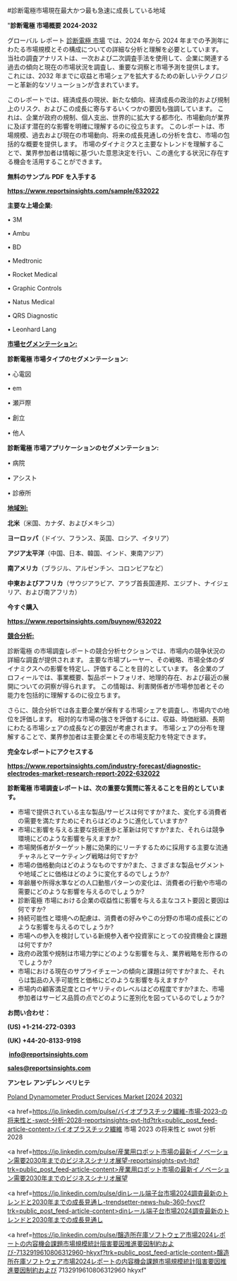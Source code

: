 #診断電極市場現在最大かつ最も急速に成長している地域

"<strong>診断電極 市場概要 2024-2032</strong>

グローバル レポート <a href=https://www.reportsinsights.com/sample/632022>診断電極 市場</a> では、2024 年から 2024 年までの予測年にわたる市場規模とその構成についての詳細な分析と理解を必要としています。 当社の調査アナリストは、一次および二次調査手法を使用して、企業に関連する過去の傾向と現在の市場状況を調査し、重要な洞察と市場予測を提供します。 これには、2032 年までに収益と市場シェアを拡大​​するための新しいテクノロジーと革新的なソリューションが含まれています。

このレポートでは、経済成長の現状、新たな傾向、経済成長の政治的および規制上のリスク、およびこの成長に寄与するいくつかの要因も強調しています。 これは、企業が政府の規制、個人支出、世界的に拡大する都市化、市場動向が業界に及ぼす潜在的な影響を明確に理解するのに役立ちます。 このレポートは、市場規模、過去および現在の市場動向、将来の成長見通しの分析を含む、市場の包括的な概要を提供します。 市場のダイナミクスと主要なトレンドを理解することで、業界参加者は情報に基づいた意思決定を行い、この進化する状況に存在する機会を活用することができます。

<strong><b>無料のサンプル PDF を入手する</b></strong>

<a href=https://www.reportsinsights.com/sample/632022><strong><u>https://www.reportsinsights.com/sample/632022</u></strong></a>

<strong>主要な上場企業:</strong>

• 3M

• Ambu

• BD

• Medtronic

• Rocket Medical

• Graphic Controls

• Natus Medical

• QRS Diagnostic

• Leonhard Lang

<strong><u>市場セグメンテーション</u></strong><strong><u>:</u></strong>

<strong>診断電極 市場タイプのセグメンテーション:</strong>

• 心電図

• em

• 瀬戸際

• 創立

• 他人

<strong>診断電極 市場アプリケーションのセグメンテーション:</strong>

• 病院

• アシスト

• 診療所

<strong><u>地域別</u></strong><strong><u>:</u></strong>

<strong>北米</strong>（米国、カナダ、およびメキシコ）

<strong>ヨーロッパ</strong>（ドイツ、フランス、英国、ロシア、イタリア）

<strong>アジア太平洋</strong>（中国、日本、韓国、インド、東南アジア）

<strong>南アメリカ</strong>（ブラジル、アルゼンチン、コロンビアなど）

<strong>中東およびアフリカ</strong>（サウジアラビア、アラブ首長国連邦、エジプト、ナイジェリア、および南アフリカ）

<strong>今すぐ購入</strong>

<a href=https://www.reportsinsights.com/buynow/632022><strong><u>https://www.reportsinsights.com/buynow/632022</u></strong></a>

<strong><u>競合分析:</u></strong>

診断電極 の市場調査レポートの競合分析セクションでは、市場内の競争状況の詳細な調査が提供されます。 主要な市場プレーヤー、その戦略、市場全体のダイナミクスへの影響を特定し、評価することを目的としています。 各企業のプロフィールでは、事業概要、製品ポートフォリオ、地理的存在、および最近の展開についての洞察が得られます。 この情報は、利害関係者が市場参加者とその能力を包括的に理解するのに役立ちます。

さらに、競合分析では各主要企業が保有する市場シェアを調査し、市場内での地位を評価します。 相対的な市場の強さを評価するには、収益、時価総額、長期にわたる市場シェアの成長などの要因が考慮されます。 市場シェアの分布を理解することで、業界参加者は主要企業とその市場支配力を特定できます。

<strong>完全なレポートにアクセスする</strong>

<a href=https://www.reportsinsights.com/industry-forecast/diagnostic-electrodes-market-research-report-2022-632022><strong><u><b>https://www.reportsinsights.com/industry-forecast/diagnostic-electrodes-market-research-report-2022-632022</b></u></strong></a>

<strong><b>診断電極 市場調査レポートは、次の重要な質問に答えることを目的としています。</b></strong>
<ul>
  <li>市場で提供されている主な製品/サービスは何ですか?また、変化する消費者の需要を満たすためにそれらはどのように進化していますか?</li>
  <li>市場に影響を与える主要な技術進歩と革新は何ですか?また、それらは競争環境にどのような影響を与えますか?</li>
  <li>市場関係者がターゲット層に効果的にリーチするために採用する主要な流通チャネルとマーケティング戦略は何ですか?</li>
  <li>市場の価格動向はどのようなものですか?また、さまざまな製品セグメントや地域ごとに価格はどのように変化するのでしょうか?</li>
  <li>年齢層や所得水準などの人口動態パターンの変化は、消費者の行動や市場の需要にどのような影響を与えるのでしょうか?</li>
  <li>診断電極 市場における企業の収益性に影響を与える主なコスト要因と要因は何ですか?</li>
  <li>持続可能性と環境への配慮は、消費者の好みやこの分野の市場の成長にどのような影響を与えるのでしょうか?</li>
  <li>市場への参入を検討している新規参入者や投資家にとっての投資機会と課題は何ですか?</li>
  <li>政府の政策や規制は市場力学にどのような影響を与え、業界戦略を形作るのでしょうか?</li>
  <li>市場における現在のサプライチェーンの傾向と課題は何ですか?また、それらは製品の入手可能性と価格にどのような影響を与えますか?</li>
  <li>市場内の顧客満足度とロイヤリティのレベルはどの程度ですか?また、市場参加者はサービス品質の点でどのように差別化を図っているのでしょうか?</li>
</ul>
<strong>お問い合わせ：</strong>

<strong>(US) +1-214-272-0393</strong>

<strong>(UK) +44-20-8133-9198</strong>

<strong> </strong><a href=info@reportsinsights.com><strong><u>info@reportsinsights.com</u></strong></a>

<a href=sales@reportsinsights.com><strong><u>sales@reportsinsights.com</u></strong></a>

<strong>アンセレ アンデレン ベリヒテ</strong>

<a href=https://www.linkedin.com/pulse/poland-dynamometer-product-services-market-2024-a39cf/>Poland Dynamometer Product Services Market [2024 2032]</a>

<a href=https://jp.linkedin.com/pulse/バイオプラスチック繊維-市場-2023-の将来性と-swot-分析-2028-reportsinsights-pvt-ltd?trk=public_post_feed-article-content>バイオプラスチック繊維 市場 2023 の将来性と swot 分析 2028</a>

<a href=https://jp.linkedin.com/pulse/産業用ロボット市場の最新イノベーション需要2030年までのビジネスシナリオ展望-reportsinsights-pvt-ltd?trk=public_post_feed-article-content>産業用ロボット市場の最新イノベーション需要2030年までのビジネスシナリオ展望</a>

<a href=https://jp.linkedin.com/pulse/dinレール端子台市場2024調査最新のトレンドと2030年までの成長見通し-trendsetter-news-hub-360-fvvcf?trk=public_post_feed-article-content>dinレール端子台市場2024調査最新のトレンドと2030年までの成長見通し</a>

<a href=https://jp.linkedin.com/pulse/醸造所在庫ソフトウェア市場2024レポートの内容機会課題市場規模統計阻害要因推進要因制約および-7132919610806312960-hkyxf?trk=public_post_feed-article-content>醸造所在庫ソフトウェア市場2024レポートの内容機会課題市場規模統計阻害要因推進要因制約および 7132919610806312960 hkyxf</a>"
